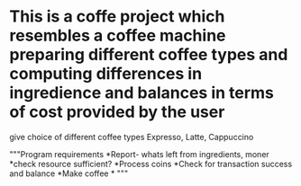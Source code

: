 # This is a coffe project which resembles a coffee machine preparing different coffee types and computing differences in ingredience and balances in terms of cost provided by the user
 give choice of different coffee types
Expresso, Latte, Cappuccino

"""Program requirements
*Report- whats left from ingredients, moner 
*check resource sufficient?
*Process coins
*Check for transaction success and balance
*Make coffee
*
"""
